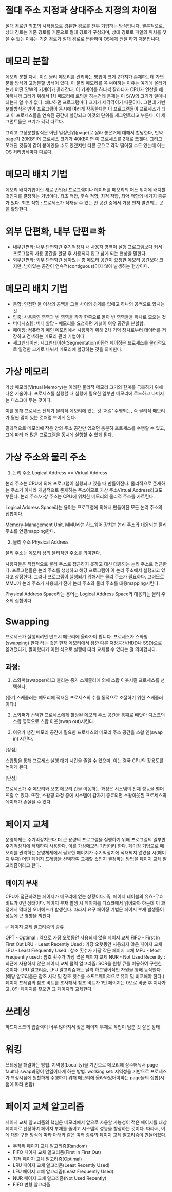 # 절대 주소 지정과 상대주소 지정의 차이점
절대 경로란 최초의 시작점으로 경유한 경로를 전부 기입하는 방식입니다.
결론적으로, 상대 경로는 기준 경로를 기준으로 절대 경로가 구성되며,  상대 경로로 파일의 위치를 찾을 수 있는 이유는 기준 경로가 절대 경로로 변환하여 OS에게 전달 하기 때문입니다.
# 메모리 분할  

메모리 분할 다시.
이런 물리 메모리를 관리하는 방법이 크게 2가지가 존재하는데 가변분할 방식과 고정분할 방식이 있다. 이 물리 메모리를 꼭 써야하는 이유는 여기에 올라가는게 어떤 S/W의 기계어가 올라간다. 이 기계어를 하나씩 잘라다가 CPU가 연산을 해야하니까 그러기 위해서 1차 메모리에 로딩을 하는건데 문제는 이 S/W의 크기가 얼마나 되는지 알 수가 없다. 왜냐하면 프로그램마다 크기가 제각각이기 때문이다. 그런데 가변분할방식은 만약 프로그램이 동시에 여러개 작동한다면 이 프로그램들이 프로세스가 되고 이 프로세스들을 연속된 공간에 할당되고 이것의 단위를 세그먼트라고 부른다. 이 세그먼트들은 크기가 각각 다르다.

그리고 고정분할방식은 어떤 일정단위(page)로 짤라 놓은거에 대해서 할당한다, 만약 page가 20KB인데 프로세스 크기가 40KB이면 이 프로세스를 2개로 쪼갠다. 그리고 쪼개진 것들이 같이 붙어있을 수도 있겠지만 다른 곳으로 각각 떨어질 수도 있는데 이는 OS 처리방식마다 다르다.

# 메모리 배치 기법
메모리 배치기법이란 새로 반입된 프로그램이나 데이터를 메모리의 어느 위치에 배치할 것인지를 결정하는 기법이다. 최초 적합, 후속 적합, 최적 적합, 최악 적합의 네가지 종류가 있다. 최초 적합 : 프로세스가 적재될 수 있는 빈 공간 중에서 가장 먼저 발견되는 곳을 할당한다.
# 외부 단편화, 내부 단편ㄹ화
- 내부단편화: 내부 단편화란 주기억장치 내 사용자 영역이 실행 프로그램보다 커서 프로그램의 사용 공간을 할당 후 사용되지 않고 남게 되는 현상을 말한다. 
- 외부단편화: 외부 단편화란 남아있는 총 메모리 공간이 요청한 메모리 공간보다 크지만, 남아있는 공간이 연속적(contiguous)이지 않아 발생하는 현상이다.
# 메모리 배치 기법
- 통합: 인접한 둘 이상의 공백을 그들 사이의 경계를 없애고 하나의 공백으로 합치는 것
- 압축: 사용중인 영역과 빈 영역을 각각 한쪽으로 몰아 빈 영역들을 하나로 모으는 것
- 버디시스템: 버디 할당 - 메모리를 요청하면 커널이 여유 공간을 분할함.
- 페이징:  컴퓨터가 메인 메모리에서 사용하기 위해 2차 기억 장치로부터 데이터를 저장하고 검색하는 메모리 관리 기법이다
- 세그멘테이션: 세그멘테이션(Segmentation)이란? 페이징은 프로세스를 물리적으로 일정한 크기로 나눠서 메모리에 할당하는 것을 의미한다.
# 가상 메모리
가상 메모리(Virtual Memory)는 이러한 물리적 메모리 크기의 한계를 극복하기 위해 나온 기술이다. 프로세스를 실행할 때 실행에 필요한 일부만 메모리에 로드하고 나머지는 디스크에 두는 것이다.

이를 통해 프로세스 전체가 물리적 메모리에 있는 것 '처럼' 수행되는, 즉 물리적 메모리가 훨씬 많이 있는 것처럼 보이게 된다.

결과적으로 메모리에 작은 양의 주소 공간만 있으면 충분히 프로세스를 수행할 수 있고, 그에 따라 더 많은 프로그램을 동시에 실행할 수 있게 된다. 

 
# 가상 주소와 물리 주소
1. 논리 주소 Logical Address == Virtual Address

논리 주소는 CPU에 의해 프로그램이 실행되고 있을 때 만들어진다. 물리적으로 존재하는 주소가 아니라 개념적으로 존재하는 주소이므로 가상 주소Virtual Address라고도 부른다. 논리 주소/가상 주소는 CPU에 위치한 메모리의 물리적 주소를 가르킨다.

Logical Address Space라는 용어는 프로그램에 의해서 만들어진 모든 논리 주소의 집합이다.

Memory-Management Unit, MMU라는 하드웨어 장치는 논리 주소와 대응되는 물리 주소를 연결mapping한다.

2. 물리 주소 Physical Address

물리 주소는 메모리 상의 물리적인 주소를 의미한다.

사용자들은 직접적으로 물리 주소로 접근하지 못하고 대신 대응되는 논리 주소로 접근한다. 프로그램들은 논리 주소를 생성하고 해당 프로그램이 이 논리 주소에서 실행되고 있다고 상정한다. 그러나 프로그램이 실행되기 위해서는 물리 주소가 필요하다. 그러므로 MMU가 논리 주소가 사용되기 전에 논리 주소와 물리 주소를 대응mapping시킨다.

Physical Address Space라는 용어는 Logical Address Space와 대응되는 물리 주소의 집합이다.
# Swapping 
프로세스가 실행되려면 반드시 메모리에 올라가야 합니다. 프로세스가 스와핑(swapping) 한다 라는 것은 현재 메모리에서 잠깐 다른 저장공간(HDD나 SSD)으로 옮겨졌다가, 돌아왔다가 이런 식으로 실행에 따라 교체될 수 있다는 걸 의미합니다.

## 과정: 
1. 스와퍼(swapper)라고 불리는 중기 스케줄러에 의해 스왑 아웃시킬 프로세스를 선택한다.

(중기 스케줄러는 메모리에 적재된 프로세스의 수를 동적으로 조절하기 위한 스케줄러이다.)


2. 스와퍼가 선택한 프로세스에게 할당된 메모리 주소 공간을 통째로 빼앗아 디스크의 스왑 영역으로 스왑 아웃(swap out)시킨다.


3. 여유가 생긴 메모리 공간에 필요한 프로세스의 메모리 주소 공간을 스왑 인(swap in) 시킨다.

[장점]

스왑핑을 통해 프로세스 실행 대기 시간을 줄일 수 있으며, 이는 결국 CPU의 활용도를 높이게 된다.

 

[단점]

프로세스가 주 메모리와 보조 메모리 간을 이동하는 과정은 시스템의 전체 성능을 떨어뜨릴 수 있다.  또한, 스왑핑 과정 중에 시스템이 갑자기 종료되면 스왑아웃된 프로세스의 데이터가 손실될 수 있다.

# 페이지 교체
운영체제는 주기억장치보다 더 큰 용량의 프로그램을 실행하기 위해 프로그램의 일부만 주기억장치에 적재하여 사용한다. 이를 가상메모리 기법이라 한다.
페이징 기법으로 메모리를 관리하는 운영체제에서 필요한 페이지가 주기억장치에 적재되지 않았을 시(페이지 부재) 어떤 페이지 프레임을 선택하여 교체할 것인지 결정하는 방법을 페이지 교체 알고리즘이라고 한다.

## 페이지 부새 
CPU가 접근하려는 페이지가 메모리에 없는 상황이다. 즉, 페이지 테이블의 유효-무효 비트가 0인 상태이다.
페이지 부재 발생 시 페이지를 디스크에서 읽어봐야 하는데 이 과정에서 막대한 오버헤드가 발생한다. 따라서 요구 페이징 기법은 페이지 부재 발생률이 성능에 큰 영향을 끼친다.

✅ 페이지 교체 알고리즘의 종류

OPT - Optimal : 앞으로 가장 오랫동안 사용되지 않을 페이지 교체
FIFO - First In First Out
LRU - Least Recently Used : 가장 오랫동안 사용되지 않은 페이지 교체
LFU - Least Frequently Used : 참조 횟수가 가장 작은 페이지 교체
MFU - Most Frequently used : 참조 횟수가 가장 많은 페이지 교체
NUR - Not Used Recently : 최근에 사용하지 않은 페이지 교체
클럭 알고리즘: SCR을 원형 큐를 이용하여 구현한 것이다.
LRU 알고리즘, LFU 알고리즘과는 달리 하드웨어적인 자원을 통해 동작한다. (해당 알고리즘은 참조 시각 및 참조 횟수를 소프트웨어적으로 유지 및 비교해야 한다.)
페이지 프레임의 참조 비트를 조사해서 참조 비트가 1인 페이지는 0으로 바꾼 후 지나가고, 0인 페이지를 찾으면 그 페이지와 교체한다.


# 쓰레싱
하드디스크의 입출력이 너무 많아져서 잦은 페이지 부재로 작업이 멈춘 것 샅은 상태 

# 워킹
쓰레싱을 해결하는 방법. 지역성(Locality)을 기반으로 메모리에 상주해둬서 page fault나 swap과정이 안일어나게 하는 방법.
working set: 지역성을 기반으로 프로세스가 특정시점에 원할하게 수행하기 위해 메모리에 올라와있어야하는 page들의 집합(시점에 따라 변함)

# 페이지 교체 알고리즘
페이지 교체 알고리즘의 핵심은 메모리에서 앞으로 사용할 가능성이 적은 페이지를 대상 페이지로 선정하여 페이지 부재를 줄이고 시스템의 성능을 향상하는 것이다. 따라서, 이에 대한 구현 방식에 따라 아래와 같은 여러 종류의 페이지 교체 알고리즘이 만들어졌다.
- 무작위 페이지 교체 알고리즘(Random)
- FIFO 페이지 교체 알고리즘(First In First Out)
- 최적 페이지 교체 알고리즘(Optimal)
- LRU 페이지 교체 알고리즘(Least Recently Used)
- LFU 페이지 교체 알고리즘(Least Frequently Used)
- NUR 페이지 교체 알고리즘(Not Used Recently)
- FIFO 변형 알고리즘

